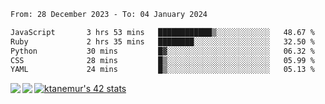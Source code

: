 <!--START_SECTION:waka-->

```txt
From: 28 December 2023 - To: 04 January 2024

JavaScript       3 hrs 53 mins   ████████████▒░░░░░░░░░░░░   48.67 %
Ruby             2 hrs 35 mins   ████████░░░░░░░░░░░░░░░░░   32.50 %
Python           30 mins         █▓░░░░░░░░░░░░░░░░░░░░░░░   06.32 %
CSS              28 mins         █▒░░░░░░░░░░░░░░░░░░░░░░░   05.99 %
YAML             24 mins         █▒░░░░░░░░░░░░░░░░░░░░░░░   05.13 %
```

<!--END_SECTION:waka-->
<a href="https://github.com/anuraghazra/github-readme-stats">
  <img align="left" src="https://github-readme-stats.vercel.app/api?username=Tanesan&count_private=true&show_icons=true" />
<img align="left" src="https://github-readme-stats.vercel.app/api/top-langs/?username=Tanesan" />
</a>

[![ktanemur's 42 stats](https://badge42.vercel.app/api/v2/cl1wslf6s002109l771rng2w8/stats?cursusId=21&coalitionId=62)](https://github.com/JaeSeoKim/badge42)
